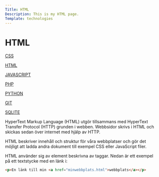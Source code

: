```yaml
---
Title: HTML
Description: This is my HTML page.
Template: technologies
---
```


HTML
==========================

<div class="technologies">

<div class="flexboxnav">
<a href="%base_url%?technology/css">CSS</a>

<a href="%base_url%?technology/html">HTML</a>

<a href="%base_url%?technology/javascript">JAVASCRIPT</a>

<a href="%base_url%?technology/php">PHP</a>

<a href="%base_url%?technology/python">PYTHON</a>

<a href="%base_url%?technology/git">GIT</a>

<a href="%base_url%?technology/sqlite">SQLITE</a>
</div>

<div class="container">
HyperText Markup Language (HTML) utgör tillsammans med HyperText Transfer Protocol (HTTP) grunden i webben. Webbsidor skrivs i HTML och skickas sedan över internet med hjälp av HTTP.

HTML beskriver innehåll och struktur för våra webbplatser och gör det möjligt att ladda andra dokument till exempel CSS eller JavaScript filer.

HTML använder sig av element beskrivna av taggar. Nedan är ett exempel på ett textstycke med en länk i:
</div>

</div>

```html
<p>En länk till min <a href="minwebbplats.html">webbplats</a></p>
```